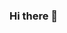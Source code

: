 ### Hi there 👋

<!--
**MaciejKicinski/MaciejKicinski** is a ✨ _special_ ✨ repository because its `README.md` (this file) appears on your GitHub profile.

Here are some ideas to get you started:

- 🔭 I’m currently working on todo-app
- 🌱 I’m currently learning Java, Spring
- 📫 How to reach me: www.linkedin.com/in/maciejkicinsk
- ⚡ Fun fact: YOU CAN’T SEE THE GREAT WALL OF CHINA FROM SPACE
-->
